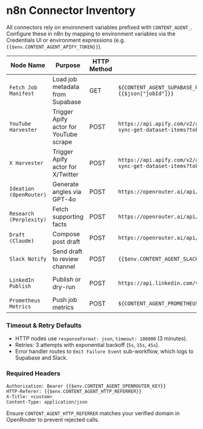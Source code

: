 # n8n Connector Inventory

All connectors rely on environment variables prefixed with `CONTENT_AGENT_`. Configure these in n8n by mapping to environment variables via the Credentials UI or environment expressions (e.g. `{{$env.CONTENT_AGENT_APIFY_TOKEN}}`).

| Node Name | Purpose | HTTP Method | Endpoint | Required Env Vars | Notes |
| --- | --- | --- | --- | --- | --- |
| `Fetch Job Manifest` | Load job metadata from Supabase | GET | `${CONTENT_AGENT_SUPABASE_REST_URL}/rest/v1/content_jobs?id=eq.{{$json["jobId"]}}` | `CONTENT_AGENT_SUPABASE_REST_URL`, `CONTENT_AGENT_SUPABASE_SERVICE_KEY` | Uses `apikey` header for Supabase service role (read-only). |
| `YouTube Harvester` | Trigger Apify actor for YouTube scrape | POST | `https://api.apify.com/v2/acts/${CONTENT_AGENT_APIFY_YOUTUBE_ACTOR}/run-sync-get-dataset-items?token={{$env.CONTENT_AGENT_APIFY_TOKEN}}` | `CONTENT_AGENT_APIFY_TOKEN`, `CONTENT_AGENT_APIFY_YOUTUBE_ACTOR` | Payload includes topic and max results. |
| `X Harvester` | Trigger Apify actor for X/Twitter | POST | `https://api.apify.com/v2/acts/${CONTENT_AGENT_APIFY_TWITTER_ACTOR}/run-sync-get-dataset-items?token={{$env.CONTENT_AGENT_APIFY_TOKEN}}` | Same as above | Handles rate limiting via built-in retries. |
| `Ideation (OpenRouter)` | Generate angles via GPT-4o | POST | `https://openrouter.ai/api/v1/chat/completions` | `CONTENT_AGENT_OPENROUTER_KEY`, `CONTENT_AGENT_GPT4O_MODEL` | `model` set from env var; includes `X-Title: Codex-Ideation`. |
| `Research (Perplexity)` | Fetch supporting facts | POST | `https://openrouter.ai/api/v1/chat/completions` | `CONTENT_AGENT_OPENROUTER_KEY`, `CONTENT_AGENT_PERPLEXITY_MODEL` | Temperature `0`, `max_tokens` `1200`. |
| `Draft (Claude)` | Compose post draft | POST | `https://openrouter.ai/api/v1/chat/completions` | `CONTENT_AGENT_OPENROUTER_KEY`, `CONTENT_AGENT_CLAUDE_MODEL` | Adds `X-Title: Codex-Drafting`. |
| `Slack Notify` | Send draft to review channel | POST | `{{$env.CONTENT_AGENT_SLACK_WEBHOOK}}` | `CONTENT_AGENT_SLACK_WEBHOOK` | Uses Slack incoming webhook message. |
| `LinkedIn Publish` | Publish or dry-run | POST | `https://api.linkedin.com/v2/ugcPosts` | `CONTENT_AGENT_LINKEDIN_TOKEN` | Use `{{$env.CONTENT_AGENT_PUBLISH_MODE}}` to control dry-run vs live. |
| `Prometheus Metrics` | Push job metrics | POST | `${CONTENT_AGENT_PROMETHEUS_GATEWAY}` | `CONTENT_AGENT_PROMETHEUS_GATEWAY` | Optional; skip if unset. |

### Timeout & Retry Defaults
- HTTP nodes use `responseFormat: json`, `timeout: 180000` (3 minutes).
- Retries: 3 attempts with exponential backoff (`5s`, `15s`, `45s`).
- Error handler routes to `Emit Failure Event` sub-workflow, which logs to Supabase and Slack.

### Required Headers
```
Authorization: Bearer {{$env.CONTENT_AGENT_OPENROUTER_KEY}}
HTTP-Referer: {{$env.CONTENT_AGENT_HTTP_REFERRER}}
X-Title: <custom>
Content-Type: application/json
```

Ensure `CONTENT_AGENT_HTTP_REFERRER` matches your verified domain in OpenRouter to prevent rejected calls.
